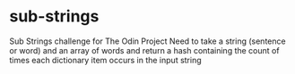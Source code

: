 # sub-strings

Sub Strings challenge for The Odin Project
Need to take a string (sentence or word) and an array of words and return a hash containing the count of times each dictionary item occurs in the input string